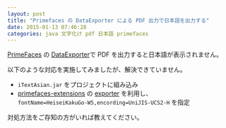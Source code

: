```yaml
---
layout: post
title: "Primefaces の DataExporter による PDF 出力で日本語を出力する"
date: 2015-01-13 07:46:28
categories: java 文字化け pdf 日本語 primefaces
---
```

<p><a href="http://www.primefaces.org/" rel="nofollow">PrimeFaces</a> の <a href="http://www.primefaces.org/showcase/ui/data/dataexporter/basic.xhtml" rel="nofollow">DataExporter</a>で PDF を出力すると日本語が表示されません。</p>

<p>以下のような対応を実施してみましたが、解決できていません。</p>

<ul>
<li><code>iTextAsian.jar</code> をプロジェクトに組み込み</li>
<li><a href="http://www.primefaces.org/showcase-ext/views/home.jsf" rel="nofollow">primefaces-extensions</a> の <a href="http://www.primefaces.org/showcase-ext/views/exporter.jsf" rel="nofollow">exporter</a> を利用し、<br>
<code>fontName=HeiseiKakuGo-W5,encording=UniJIS-UCS2-H</code> を指定</li>
</ul>

<p>対処方法をご存知の方がいれば教えてください。</p>
